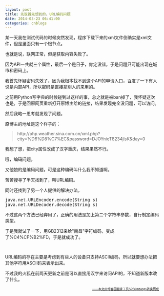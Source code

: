 ```yaml
---
layout: post
title: 先说首先想到的，URL编码问题
date: 2014-03-23 06:41:00
categories: cnblogs
---
```


<p>某一天我在测试代码的时候突然发现，程序下载下来的xml文件倒确实是xml文件，但是里面只有一个根节点。</p>
<p>也就是说，联网正常，但是获取内容失败了。</p>
<p>因为API一共就三个属性，最后一个是日子，肯定没错，于是问题只可能出现在城市和密码上。</p>
<p>我首先怀疑密码失效了，因为我根本找不到这个API的申请入口，百度了一下有人说是内部API，所以密码是直接拿别人的来用的。</p>
<p>之前用Python写字典的时候碰到过这样的事，总之就是被ban掉了，我怀疑这次也是，于是回原网页重新打开原博主给的链接，结果发现完全没问题，可以访问。</p>
<p>然后我略一思考就发现了问题。</p>
<p>原博主的地址是这个样子的：</p>
<blockquote>
<p>http://php.weather.sina.com.cn/xml.php?city=%D6%D8%C7%EC&amp;password=DJOYnieT8234jlsK&amp;day=0</p>
</blockquote>
<p>我想了想，把city属性改成了汉字重庆，结果果然不行。</p>
<p>哦，编码问题。</p>
<p>又他娘的是编码问题，可是这种编码叫什么我不知道啊。</p>
<p>苦苦搜寻了半天找到了，叫URL编码。</p>
<p>同时还找到了另一个人提供的解决办法。</p>
<div class="cnblogs_code">
<pre>java.net.URLEncoder.encode(String s)<br />java.net.URLDecoder.decode(String s)</pre>
</div>
<p>不过这两个方法已经弃用了，正确的用法是加上第二个字符串参数，自行制定编码类型。</p>
<p>于是我就试了一下，用GB2312来给"南昌"字符编码，变成了%C4%CF%B2%FD，于是就成功了。</p>
<p>&nbsp;</p>
<p>URL编码的存在主要是考虑到有些人的设备只支持ASCII编码，所以就要想办法把其他字符用ASCII码来表示出来。</p>
<p>不过我的火狐在前两天更新之前是可以直接用汉字来访问API的，不知道新版本改了什么。</p>

<div align=right><a href="https://github.com/mlxy/SRBCnblogs"><font size=1>——本文由博客园搬家工具SRBCnblogs转换而成</font></a></div>